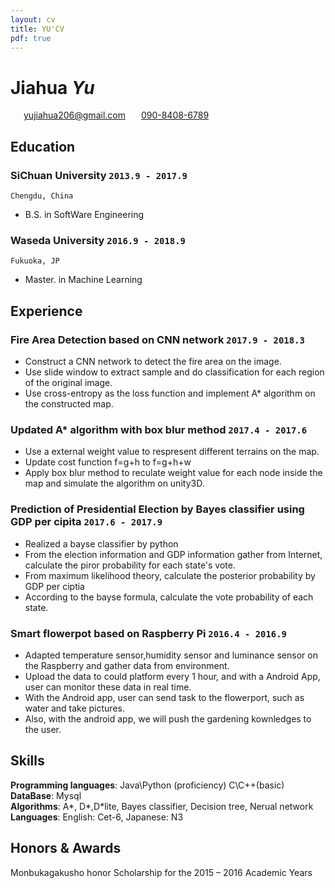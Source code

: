```yaml
---
layout: cv
title: YU'CV
pdf: true
---
```

# Jiahua _Yu_

<div id="webaddress">
<i class="fi-home" style="margin-left:1em"></i>
<a href="yujiahua206@gmail.com" style="margin-left:0.5em">yujiahua206@gmail.com</a>
<i class="fi-mail" style="margin-left:1em"></i>
<a href="090-8408-6789" style="margin-left:0.5em">090-8408-6789</a>
</div>

## Education

### __SiChuan University__ `2013.9 - 2017.9`
```
Chengdu, China 
```
- B.S. in SoftWare Engineering

### __Waseda University__ `2016.9 - 2018.9`
```
Fukuoka, JP
```
- Master. in Machine Learning

## Experience

### __Fire Area Detection based on CNN network__ `2017.9 - 2018.3`
- Construct a CNN network to detect the fire area on the image.
- Use slide window to extract sample and do classification for each region of the original image.
- Use cross-entropy as the loss function and implement A* algorithm on the constructed map.

### __Updated A* algorithm with box blur method__ `2017.4 - 2017.6`
- Use a external weight value to respresent different terrains on the map.
- Update cost function f=g+h to f=g+h+w
- Apply box blur method to reculate weight value for each node inside the map and simulate the algorithm on unity3D.

### __Prediction of Presidential Election by Bayes classifier using GDP per cipita__  `2017.6 - 2017.9`
- Realized a bayse classifier by python
- From the election information and GDP information gather from Internet, calculate the piror probability for each state's vote.
- From maximum likelihood theory, calculate the posterior probability by GDP per ciptia
- According to the bayse formula, calculate the vote probability of each state.

### __Smart flowerpot based on Raspberry Pi__ `2016.4 - 2016.9`
- Adapted temperature sensor,humidity sensor and luminance sensor on the Raspberry and gather data from environment.
- Upload the data to could platform every 1 hour, and with a Android App, user can monitor these data in real time.
- With the Android app, user can send task to the flowerport, such as water and take pictures.
- Also, with the android app, we will push the gardening kownledges to the user.


## Skills

__Programming languages__: Java\Python (proficiency) C\C++(basic)<br>
__DataBase__: Mysql <br>
__Algorithms__: A*, D*,D*lite, Bayes classifier, Decision tree, Nerual network <br>
__Languages__: English: Cet-6, Japanese: N3


## Honors & Awards
Monbukagakusho honor  Scholarship for the 2015 – 2016 Academic Years

<!-- ### Footer

Last updated: May 2013 -->
